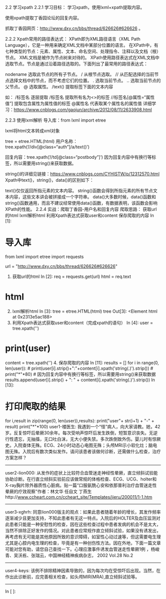 
2.2 学习xpath
2.2.1 学习目标：
学习xpath，使用lxml+xpath提取内容。

使用xpath提取丁香园论坛的回复内容。

抓取丁香园网页：http://www.dxy.cn/bbs/thread/626626#626626 。

2.2.2 Xpath常用的路径表达式：
XPath即为XML路径语言（XML Path Language），它是一种用来确定XML文档中某部分位置的语言。
在XPath中，有七种类型的节点：元素、属性、文本、命名空间、处理指令、注释以及文档（根）节点。
XML文档是被作为节点树来对待的。
XPath使用路径表达式在XML文档中选取节点。节点是通过沿着路径选取的。下面列出了最常用的路径表达式：

nodename 选取此节点的所有子节点。
/ 从根节点选取。
// 从匹配选择的当前节点选择文档中的节点，而不考虑它们的位置。
. 选取当前节点。
.. 选取当前节点的父节点。
@ 选取属性。
/text() 提取标签下面的文本内容

如：
/标签名 逐层提取
/标签名 提取所有名为<>的标签
//标签名[@属性=“属性值”] 提取包含属性为属性值的标签
@属性名 代表取某个属性名的属性值
详细学习：https://www.cnblogs.com/gaojun/archive/2012/08/11/2633908.html

2.2.3 使用lxml解析
导入库：from lxml import etree

lxml将html文本转成xml对象

tree = etree.HTML(html)
用户名称：tree.xpath(’//div[@class=“auth”]/a/text()’)

回复内容：tree.xpath(’//td[@class=“postbody”]’) 因为回复内容中有换行等标签，所以需要用string()来获取数据。

string()的详细见链接：https://www.cnblogs.com/CYHISTW/p/12312570.html
Xpath中text()，string()，data()的区别如下：

text()仅仅返回所指元素的文本内容。
string()函数会得到所指元素的所有节点文本内容，这些文本讲会被拼接成一个字符串。
data()大多数时候，data()函数和string()函数通用，而且不建议经常使用data()函数，有数据表明，该函数会影响XPath的性能。
2.2.4 实战：爬取丁香园-用户名和回复内容
爬取思路：
获取url的html
lxml解析html
利用Xpath表达式获取user和content
保存爬取的内容
In [1]:
# 导入库
from lxml import etree
import requests

url = "http://www.dxy.cn/bbs/thread/626626#626626"
1. 获取url的html
In [2]:
req = requests.get(url)
html = req.text
# html
2. lxml解析html
In [3]:
tree = etree.HTML(html) 
tree
Out[3]:
<Element html at 0x2313e5ac188>
3. 利用Xpath表达式获取user和content（完成xpath的语句）
In [4]:
user = tree.xpath('')
# print(user)
content = tree.xpath('')
4. 保存爬取的内容
In [11]:
results = []
for i in range(0, len(user)):
    # print(user[i].strip()+":"+content[i].xpath('string(.)').strip())
    # print("*"*80)
    # 因为回复内容中有换行等标签，所以需要用string()来获取数据
    results.append(user[i].strip() + ":  " + content[i].xpath('string(.)').strip())
In [13]:
# 打印爬取的结果
for i,result in zip(range(0, len(user)),results):
    print("user"+ str(i+1) + "-" + result)
    print("*"*100)
user1-楼医生:  我遇到一个“怪”病人，向大家请教。她，42岁。反复惊吓后晕厥30余年。每次受响声惊吓后发生跌倒，短暂意识丧失。无逆行性遗忘，无抽搐，无口吐白沫，无大小便失禁。多次跌倒致外伤。婴儿时有惊厥史。入院查体无殊。ECG、24小时动态心电图无殊；头颅MRI示小软化灶；脑电图无殊。入院后有数次类似发作。请问该患者该做何诊断，还需做什么检查，治疗方案怎样？
****************************************************************************************************
user2-lion000:  从发作的症状上比较符合血管迷走神经性晕厥，直立倾斜试验能协助诊断。在行直立倾斜实验前应该做常规的体格检查、ECG、UCG、holter和X-ray胸片除外器质性心脏病。贴一篇“口服氨酰心安和依那普利治疗血管迷走性晕厥的疗效观察”作者：林文华 任自文 丁燕生http://www.ccheart.com.cn/ccheart_site/Templates/jieru/200011/1-1.htm
****************************************************************************************************
user3-xghrh:  同意lion000版主的观点：如果此患者随着年龄的增长，其发作频率逐渐减少且更加支持，不知此患者有无这一特点。入院后的HOLTER及血压监测对此患者只能是一种安慰性的检查，因在这些检查过程中患者发病的机会不是太大，当然不排除正好发作的情况。对此患者应常规作直立倾斜试验，如果没有诱发出，再考虑有无可能是其他原因所致的意识障碍，如室性心动过速等，但这需要电生理尤其是心腔内电生理的检查，毕竟是有一种创伤性方法。因在外地，下面一篇文章可能对您有助，请您自己查找一下。心理应激事件诱发血管迷走性晕厥1例 ，杨峻青、吴沃栋、张瑞云，中国神经精神疾病杂志， 2002 Vol.28 No.2
****************************************************************************************************
user4-keys:  该例不排除精神因素导致的，因为每次均在受惊吓后出现。当然，在作出此诊断前，应完善相关检查，如头颅MIR(MRA),直立倾斜试验等。
****************************************************************************************************
In [ ]:
